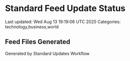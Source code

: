 # Standard Feed Update Status
Last updated: Wed Aug 13 19:19:06 UTC 2025
Categories: technology,business,world

## Feed Files Generated

Generated by Standard Updates Workflow

